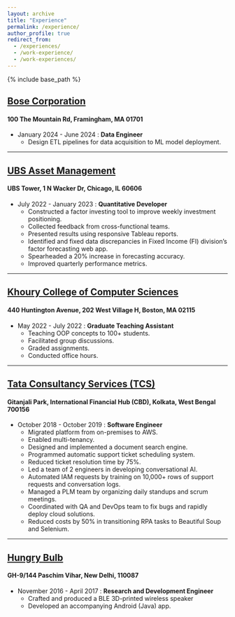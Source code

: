 ```yaml
---
layout: archive
title: "Experience"
permalink: /experience/
author_profile: true
redirect_from:
  - /experiences/
  - /work-experience/
  - /work-experiences/
---
```


{% include base_path %}

## [Bose Corporation](https://www.bose.com/)

#### 100 The Mountain Rd, Framingham, MA 01701

- January 2024 - June 2024 : **Data Engineer**
    - Design ETL pipelines for data acquisition to ML model deployment.

---

## [UBS Asset Management](https://www.ubs.com/)

#### UBS Tower, 1 N Wacker Dr, Chicago, IL 60606

- July 2022 - January 2023 : **Quantitative
  Developer**
    - Constructed a factor investing tool to improve weekly investment positioning.
    - Collected feedback from cross-functional teams.
    - Presented results using responsive Tableau reports.
    - Identified and fixed data discrepancies in Fixed Income (FI) division’s factor forecasting web app.
    - Spearheaded a 20% increase in forecasting accuracy.
    - Improved quarterly performance metrics.

---

## [Khoury College of Computer Sciences](https://www.khoury.northeastern.edu/)

#### 440 Huntington Avenue, 202 West Village H, Boston, MA 02115

- May 2022 - July 2022 : **Graduate Teaching
  Assistant**
    - Teaching OOP concepts to 100+ students.
    - Facilitated group discussions.
    - Graded assignments.
    - Conducted office hours.

---

## [Tata Consultancy Services (TCS)](https://www.tcs.com/)

#### Gitanjali Park, International Financial Hub (CBD), Kolkata, West Bengal 700156

- October 2018 - October 2019 : **Software
  Engineer**
    - Migrated platform from on-premises to AWS.
    - Enabled multi-tenancy.
    - Designed and implemented a document search engine. 
    - Programmed automatic support ticket scheduling system.
    - Reduced ticket resolution time by 75%.
    - Led a team of 2 engineers in developing conversational AI.
    - Automated IAM requests by training on 10,000+ rows of support requests and conversation logs.
    - Managed a PLM team by organizing daily standups and scrum meetings.
    - Coordinated with QA and DevOps team to fix bugs and rapidly deploy cloud solutions.
    - Reduced costs by 50% in transitioning RPA tasks to Beautiful Soup and Selenium.

---

## [Hungry Bulb](https://www.hungrybulb.com/)

#### GH-9/144 Paschim Vihar, New Delhi, 110087

- November 2016 - April 2017 : **Research and
  Development Engineer**
    - Crafted and produced a BLE 3D-printed wireless speaker 
    - Developed an accompanying Android (Java) app.
